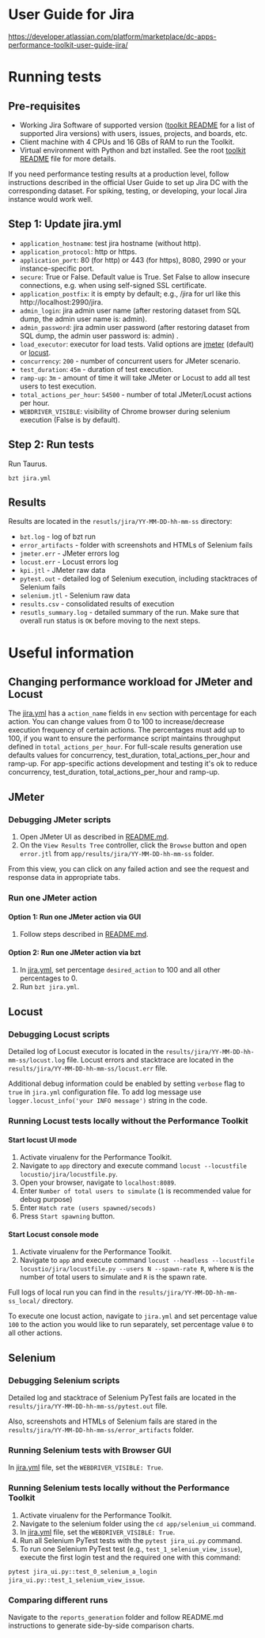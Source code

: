 # User Guide for Jira
https://developer.atlassian.com/platform/marketplace/dc-apps-performance-toolkit-user-guide-jira/

# Running tests
## Pre-requisites
* Working Jira Software of supported version ([toolkit README](../../README.md) for a list of supported Jira versions) with users, issues, projects, and boards, etc.
* Client machine with 4 CPUs and 16 GBs of RAM to run the Toolkit.
* Virtual environment with Python and bzt installed. See the root [toolkit README](../../README.md) file for more details.

If you need performance testing results at a production level, follow instructions described 
in the official User Guide to set up Jira DC with the corresponding dataset.
For spiking, testing, or developing, your local Jira instance would work well.

## Step 1: Update jira.yml
* `application_hostname`: test jira hostname (without http).
* `application_protocol`: http or https.
* `application_port`: 80 (for http) or 443 (for https), 8080, 2990 or your instance-specific port.
* `secure`: True or False. Default value is True. Set False to allow insecure connections, e.g. when using self-signed SSL certificate.
* `application_postfix`: it is empty by default; e.g., /jira for url like this http://localhost:2990/jira.
* `admin_login`: jira admin user name (after restoring dataset from SQL dump, the admin user name is: admin).
* `admin_password`: jira admin user password (after restoring dataset from SQL dump, the admin user password is: admin) .
* `load_executor`: executor for load tests. Valid options are [jmeter](https://jmeter.apache.org/) (default) or [locust](https://locust.io/).
* `concurrency`: `200` - number of concurrent users for JMeter scenario.
* `test_duration`: `45m` - duration of test execution.
* `ramp-up`: `3m` - amount of time it will take JMeter or Locust to add all test users to test execution.
* `total_actions_per_hour`: `54500` - number of total JMeter/Locust actions per hour.
* `WEBDRIVER_VISIBLE`: visibility of Chrome browser during selenium execution (False is by default).

## Step 2: Run tests
Run Taurus.
```
bzt jira.yml
```

## Results
Results are located in the `resutls/jira/YY-MM-DD-hh-mm-ss` directory:
* `bzt.log` - log of bzt run
* `error_artifacts` - folder with screenshots and HTMLs of Selenium fails
* `jmeter.err` - JMeter errors log
* `locust.err` - Locust errors log
* `kpi.jtl` - JMeter raw data
* `pytest.out` - detailed log of Selenium execution, including stacktraces of Selenium fails
* `selenium.jtl` - Selenium raw data
* `results.csv` - consolidated results of execution
* `resutls_summary.log` - detailed summary of the run. Make sure that overall run status is `OK` before moving to the 
next steps.


# Useful information

## Changing performance workload for JMeter and Locust
The [jira.yml](../../app/jira.yml) has a `action_name` fields in `env` section with percentage for each action. You can change values from 0 to 100 to increase/decrease execution frequency of certain actions. 
The percentages must add up to 100, if you want to ensure the performance script maintains 
throughput defined in `total_actions_per_hour`. 
For full-scale results generation use defaults values for concurrency, test_duration, total_actions_per_hour and ramp-up.
For app-specific actions development and testing it's ok to reduce concurrency, test_duration, total_actions_per_hour and ramp-up.

## JMeter
### Debugging JMeter scripts
1. Open JMeter UI as described in [README.md](../../app/util/jmeter/README.md).
1. On the `View Results Tree` controller, click the `Browse` button and open `error.jtl` from `app/results/jira/YY-MM-DD-hh-mm-ss` folder.

From this view, you can click on any failed action and see the request and response data in appropriate tabs.

### Run one JMeter action
#### Option 1: Run one JMeter action via GUI
1. Follow steps described in [README.md](../../app/util/jmeter/README.md).

#### Option 2: Run one JMeter action via bzt
1. In [jira.yml](../../app/jira.yml), set percentage `desired_action` to 100 and all other percentages to 0.
1. Run `bzt jira.yml`.

## Locust
### Debugging Locust scripts
Detailed log of Locust executor is located in the `results/jira/YY-MM-DD-hh-mm-ss/locust.log` file. Locust errors and stacktrace are located in the `results/jira/YY-MM-DD-hh-mm-ss/locust.err` file.

Additional debug information could be enabled by setting `verbose` flag to `true` in `jira.yml` configuration file. To add log message use `logger.locust_info('your INFO message')` string in the code.
### Running Locust tests locally without the Performance Toolkit
#### Start locust UI mode
1. Activate virualenv for the Performance Toolkit.
1. Navigate to `app` directory and execute command `locust --locustfile locustio/jira/locustfile.py`. 
1. Open your browser, navigate to `localhost:8089`.  
1. Enter `Number of total users to simulate` (`1` is recommended value for debug purpose)  
1. Enter `Hatch rate (users spawned/secods)` 
1. Press `Start spawning` button.

#### Start Locust console mode
1. Activate virualenv for the Performance Toolkit.
1. Navigate to `app` and execute command `locust --headless --locustfile locustio/jira/locustfile.py --users N --spawn-rate R`, where `N` is the number of total users to simulate and `R` is the spawn rate.  

Full logs of local run you can find in the `results/jira/YY-MM-DD-hh-mm-ss_local/` directory.

To execute one locust action, navigate to `jira.yml` and set percentage value `100` to the action you would like to run separately, set percentage value `0` to all other actions.


## Selenium
### Debugging Selenium scripts
Detailed log and stacktrace of Selenium PyTest fails are located in the `results/jira/YY-MM-DD-hh-mm-ss/pytest.out` file. 

Also, screenshots and HTMLs of Selenium fails are stared in the `results/jira/YY-MM-DD-hh-mm-ss/error_artifacts` folder. 

### Running Selenium tests with Browser GUI
In [jira.yml](../../app/jira.yml) file, set the `WEBDRIVER_VISIBLE: True`.


### Running Selenium tests locally without the Performance Toolkit
1. Activate virualenv for the Performance Toolkit.
1. Navigate to the selenium folder using the `cd app/selenium_ui` command. 
1. In [jira.yml](../../app/jira.yml) file, set the `WEBDRIVER_VISIBLE: True`.
1. Run all Selenium PyTest tests with the `pytest jira_ui.py` command.
1. To run one Selenium PyTest test (e.g., `test_1_selenium_view_issue`), execute the first login test and the required one with this command:

`pytest jira_ui.py::test_0_selenium_a_login jira_ui.py::test_1_selenium_view_issue`.


### Comparing different runs
Navigate to the `reports_generation` folder and follow README.md instructions to generate side-by-side comparison charts.
